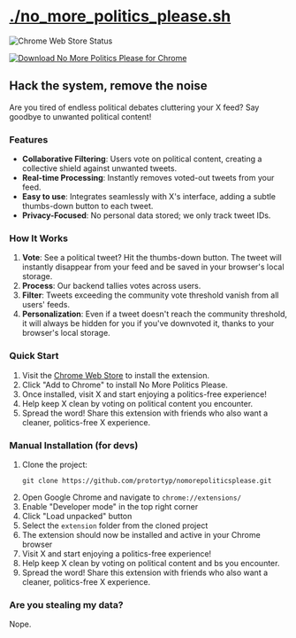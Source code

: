# [./no_more_politics_please.sh](https://nomorepoliticsplease.com)

![Chrome Web Store Status](https://img.shields.io/badge/Chrome%20Web%20Store-Published-success)

[![Download No More Politics Please for Chrome](https://storage.googleapis.com/web-dev-uploads/image/WlD8wC6g8khYWPJUsQceQkhXSlv1/tbyBjqi7Zu733AAKA5n4.png)](https://chromewebstore.google.com/detail/no-more-politics-please/aclofglkgjbabgimkgdnaajcpcdkgnib)

## Hack the system, remove the noise

Are you tired of endless political debates cluttering your X feed? Say goodbye to unwanted political content!

### Features

- **Collaborative Filtering**: Users vote on political content, creating a collective shield against unwanted tweets.
- **Real-time Processing**: Instantly removes voted-out tweets from your feed.
- **Easy to use**: Integrates seamlessly with X's interface, adding a subtle thumbs-down button to each tweet.
- **Privacy-Focused**: No personal data stored; we only track tweet IDs.

### How It Works

1. **Vote**: See a political tweet? Hit the thumbs-down button. The tweet will instantly disappear from your feed and be saved in your browser's local storage.
2. **Process**: Our backend tallies votes across users.
3. **Filter**: Tweets exceeding the community vote threshold vanish from all users' feeds.
4. **Personalization**: Even if a tweet doesn't reach the community threshold, it will always be hidden for you if you've downvoted it, thanks to your browser's local storage.

### Quick Start

1. Visit the [Chrome Web Store](https://chromewebstore.google.com/detail/no-more-politics-please/aclofglkgjbabgimkgdnaajcpcdkgnib) to install the extension.
2. Click "Add to Chrome" to install No More Politics Please.
3. Once installed, visit X and start enjoying a politics-free experience!
4. Help keep X clean by voting on political content you encounter.
5. Spread the word! Share this extension with friends who also want a cleaner, politics-free X experience.

### Manual Installation (for devs)

1. Clone the project:
   ```
   git clone https://github.com/protortyp/nomorepoliticsplease.git
   ```
2. Open Google Chrome and navigate to `chrome://extensions/`
3. Enable "Developer mode" in the top right corner
4. Click "Load unpacked" button
5. Select the `extension` folder from the cloned project
6. The extension should now be installed and active in your Chrome browser
7. Visit X and start enjoying a politics-free experience!
8. Help keep X clean by voting on political content and bs you encounter.
9. Spread the word! Share this extension with friends who also want a cleaner, politics-free X experience.

### Are you stealing my data?

Nope.
